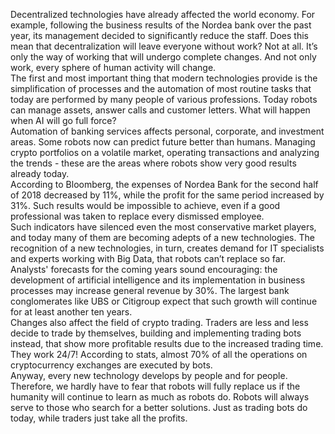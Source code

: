Decentralized technologies have already affected the world economy. For example, following the business results of the Nordea bank over the past year, its management decided to significantly reduce the staff. Does this mean that decentralization will leave everyone without work? Not at all. It’s only the way of working that will undergo complete changes. And not only work, every sphere of human activity will change.<br>
The first and most important thing that modern technologies provide is the simplification of processes and the automation of most routine tasks that today are performed by many people of various professions. Today robots can manage assets, answer calls and customer letters. What will happen when AI will go full force?<br>
Automation of banking services affects personal, corporate, and investment areas. Some robots now can predict future better than humans. Managing crypto portfolios on a volatile market, operating transactions and analyzing the trends - these are the areas where robots show very good results already today.<br>
According to Bloomberg, the expenses of Nordea Bank for the second half of 2018 decreased by 11%, while the profit for the same period increased by 31%. Such results would be impossible to achieve, even if a good professional was taken to replace every dismissed employee.<br>
Such indicators have silenced even the most conservative market players, and today many of them are becoming adepts of a new technologies. The recognition of a new technologies, in turn, creates demand for IT specialists and experts working with Big Data, that robots can’t replace so far.<br>
Analysts' forecasts for the coming years sound encouraging: the development of artificial intelligence and its implementation in business processes may increase general revenue by 30%. The largest bank conglomerates like UBS or Citigroup expect that such growth will continue for at least another ten years.<br>
Changes also affect the field of crypto trading. Traders are less and less decide to trade by themselves, building and implementing trading bots instead, that show more profitable results due to the increased trading time. They work 24/7! According to stats, almost 70% of all the operations on cryptocurrency exchanges are executed by bots.<br>
Anyway, every new technology develops by people and for people. Therefore, we hardly have to fear that robots will fully replace us if the humanity will continue to learn as much as robots do. Robots will always serve to those who search for a better solutions. Just as trading bots do today, while traders just take all the profits.
